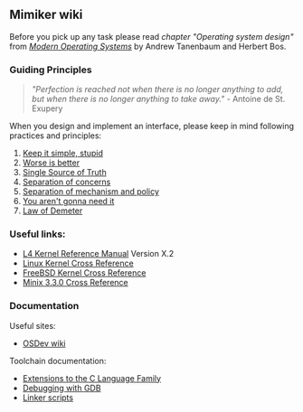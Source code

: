 Mimiker wiki
---

Before you pick up any task please read *chapter "Operating system design"* from [*Modern Operating Systems*](http://www.pearsonhighered.com/educator/product/Modern-Operating-Systems/9780133591620.page) by Andrew Tanenbaum and Herbert Bos.

### Guiding Principles

>  _"Perfection is reached not when there is no longer anything to add, but when there is no longer anything to take away."_ - Antoine de St. Exupery

When you design and implement an interface, please keep in mind following practices and principles:

1. [Keep it simple, stupid](https://en.wikipedia.org/wiki/KISS_principle)
2. [Worse is better](https://en.wikipedia.org/wiki/Worse_is_better)
3. [Single Source of Truth](https://en.wikipedia.org/wiki/Single_Source_of_Truth)
4. [Separation of concerns](https://en.wikipedia.org/wiki/Separation_of_concerns)
5. [Separation of mechanism and policy](https://en.wikipedia.org/wiki/Separation_of_mechanism_and_policy)
6. [You aren't gonna need it](https://en.wikipedia.org/wiki/You_aren%27t_gonna_need_it)
7. [Law of Demeter](https://en.wikipedia.org/wiki/Law_of_Demeter)

### Useful links:

* [L4 Kernel Reference Manual](http://www.l4ka.org/l4ka/l4-x2-r7.pdf) Version X.2
* [Linux Kernel Cross Reference](http://lxr.free-electrons.com/)
* [FreeBSD Kernel Cross Reference](http://fxr.watson.org/fxr/source/)
* [Minix 3.3.0 Cross Reference](http://users.sosdg.org/~qiyong/mxr/source/minix/kernel/)

### Documentation

Useful sites:
* [OSDev wiki](http://wiki.osdev.org)

Toolchain documentation:
* [Extensions to the C Language Family](https://gcc.gnu.org/onlinedocs/gcc/C-Extensions.html)
* [Debugging with GDB](https://sourceware.org/gdb/onlinedocs/gdb/index.html)
* [Linker scripts](https://sourceware.org/binutils/docs/ld/Scripts.html)
